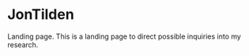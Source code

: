 JonTilden
=========

Landing page. This is a landing page to direct possible inquiries into my research. 
